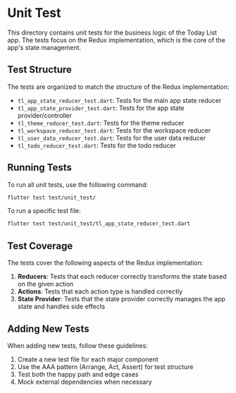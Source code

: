 # Unit Test

This directory contains unit tests for the business logic of the Today List app. The tests focus on the Redux implementation, which is the core of the app's state management.

## Test Structure

The tests are organized to match the structure of the Redux implementation:

- `tl_app_state_reducer_test.dart`: Tests for the main app state reducer
- `tl_app_state_provider_test.dart`: Tests for the app state provider/controller
- `tl_theme_reducer_test.dart`: Tests for the theme reducer
- `tl_workspace_reducer_test.dart`: Tests for the workspace reducer
- `tl_user_data_reducer_test.dart`: Tests for the user data reducer
- `tl_todo_reducer_test.dart`: Tests for the todo reducer

## Running Tests

To run all unit tests, use the following command:

```bash
flutter test test/unit_test/
```

To run a specific test file:

```bash
flutter test test/unit_test/tl_app_state_reducer_test.dart
```

## Test Coverage

The tests cover the following aspects of the Redux implementation:

1. **Reducers**: Tests that each reducer correctly transforms the state based on the given action
2. **Actions**: Tests that each action type is handled correctly
3. **State Provider**: Tests that the state provider correctly manages the app state and handles side effects

## Adding New Tests

When adding new tests, follow these guidelines:

1. Create a new test file for each major component
2. Use the AAA pattern (Arrange, Act, Assert) for test structure
3. Test both the happy path and edge cases
4. Mock external dependencies when necessary 
